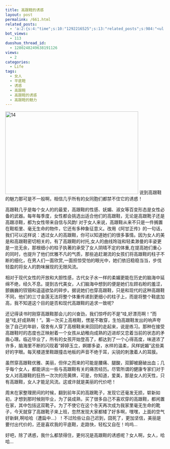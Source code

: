 ```yaml
---
title: 高跟鞋的诱惑
layout: post
permalink: /661.html
related_posts:
  - 'a:2:{s:4:"time";s:10:"1292216525";s:13:"related_posts";s:984:"<ul class="related_post"><li><a href="http://blog.80aj.com/2009/11/26/%e4%bb%96%e6%98%af%e4%b8%aa%e6%b7%b7%e8%9b%8b/" title="他是个混蛋?">他是个混蛋?</a></li><li><a href="http://blog.80aj.com/2009/11/23/%e6%8a%8a%e5%a5%b9%e5%bd%93%e5%a5%b3%e7%8e%8b%e5%b0%b1%e5%af%b9%e4%ba%86/" title="把她当女王就对了">把她当女王就对了</a></li><li><a href="http://blog.80aj.com/2009/11/22/%e4%b8%ba%e5%95%a5%e8%a6%81%e7%bb%99%e5%a5%b3%e4%ba%ba%e5%93%ad%e6%b3%a3%e7%9a%84%e6%9c%ba%e4%bc%9a%e5%91%a2/" title="为啥要给女人哭泣的机会呢">为啥要给女人哭泣的机会呢</a></li><li><a href="http://blog.80aj.com/2009/10/24/091024-%e7%94%b7%e4%ba%ba%e4%b8%8e%e5%a5%b3%e4%ba%ba%e4%b9%8b%e9%97%b4%e7%9a%84%e5%8c%ba%e5%88%ab/" title="091024 男人与女人之间的区别">091024 男人与女人之间的区别</a></li><li><a href="http://blog.80aj.com/2009/10/21/091021-house-and-woman/" title="091021 house and woman">091021 house and woman</a></li></ul>";}'
bot_views:
  - 113
duoshuo_thread_id:
  - 1280248249638191126
views:
  - 2
categories:
  - Life
tags:
  - 女人
  - 平底鞋
  - 诱惑
  - 高跟鞋
  - 高跟鞋的诱惑
  - 高跟鞋的魅力
---
```

<img src="http://www.80aj.com/wp-content/uploads/2009/11/14.jpg" alt="14" title="14" width="420" height="260" class="aligncenter size-full wp-image-680" />  
说到高跟鞋的魅力那可是不一般啊，相信几乎所有的女同胞们都禁不住它的诱惑！

高跟鞋几乎是每个女人的的最爱，高跟鞋的性感、妩媚、淑女等百变形态是女性必备的武器。每年每季度，女性都会挑选出适合他们的高跟鞋，无论是高跟靴子还是高跟凉鞋，都为女性带来自信与风韵! 对于女人来说，高跟鞋从来不只是一件搁置在鞋柜里、毫无生命的物件，它还有多种象征意义。改用《阿甘正传》的一句话，我们可以这样说：透过女人的高跟鞋，你可以知道她们的很多事情。因为女人的美是和高跟鞋密切相关的，有了高跟鞋的衬托,女人的曲线玲珑和轻柔渺曼的丰姿更是一览无余，那根细小的柱子执著的承受了女人阴晴不定的体重,在提高她们重心的同时，也提升了他们优雅不凡的气质，那些追赶潮流的女孩们将高跟鞋的柱子不断的细化，在男人们一面欣赏,一面担惊受怕的眼光中，她们依旧稳稳当当，步伐轻盈的将女人的韵味展现的无限风流。

相对于现代女性的开放和大胆性感，古代女子水一样的柔媚更能在历史的脑海中延绵不绝，经久不息。提到古代美女，人们脑海中想到的便是她们左顾右盼的羞涩，颤巍巍的钗钿和遥遥欲坠的碎步。据说她们也穿高跟鞋，只是和现代的这种高跟鞋不同，他们的三寸金莲无法将整个体重传递到更细小的柱子上，而是将整个鞋底加高，我不知道这个目的是否和现代高跟鞋的追求一致呢?

还记得读书时刚穿高跟鞋那会儿的兴奋劲，我们惊呼的不是&#8221;哇,好漂亮啊！&#8221;而是&#8221;哇,好成熟啊！&#8221;。第一次买上高根鞋，愣是不敢穿，生怕高跟鞋发出的响声夸张了自己的年龄，宿舍有人穿了高根鞋来来回回的走起来，说是练习。那种在接受高跟鞋时的态度也正映射着一个女孩从幼稚向成熟的迈进却又恋着当前的状态的矛盾心理。临近毕业了，所有的女孩开始登高了，都达到了一个心得高度，味道浓了许多，脑海里不断的闪现着&#8221;婷婷玉立，婀娜多姿，水样的温柔，风样妩媚&#8221;这些美好的字眼。每天楼道里鞋跟撞击地板的声音不绝于耳，尖锐的刺激着人的耳膜。

虽然穿高跟鞋优雅、美丽，但伴之而来的可能是腰痛、腿酸，双脚被磨破出血；几乎每个女人，都能讲出一些与高跟鞋有关的痛苦经历。尽管所谓的健康专家们对于女人对高跟鞋的狂热一次次的亮黄牌，可是，你知道，爱美，那是女人的天性，只有高跟鞋，女人才能足风流。这或许就是美丽的代价吧！

周末在家整理房间的时候，翻到前年买的高跟靴子，发现它还毫发无损，崭新如初，才想到那时候刚毕业，为了装成熟，买了很多自己不喜欢穿的高跟鞋，都闲置在家，其中包括这双靴子。为了不使它在这个冬天再次成为我家里毫无生命的靴子，今天就穿了高跟靴子来上班，忽然发现大家都矮了好多啊，嘿嘿，上面的空气好新鲜,啊哈哈（遭扁中&#8230;）！不过险些让自己迟到，囧死了，更加坚信，美丽是要付出代价的，还是喜欢我的平底鞋，走路快，轻松又自在！呜呜&#8230;

好吧，除了诱惑，我什么都禁得住，更何况是高跟鞋的诱惑呢？女人啊，女人，哈哈&#8230;